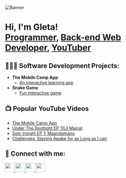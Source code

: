 ![Banner](https://github.com/Gleta-K/G.K/blob/main/EAT%20SLEEP%20GAME%20REPEAT%20(1).gif)
<h1>Hi, I'm Gleta! <br/><a href="https://github.com/Gleta-K">Programmer</a>, <a href="https://www.linkedin.com/in/gleta-kijogi/">Back-end Web Developer</a>, <a href="https://www.youtube.com/@CogniLeap">YouTuber</a></h1>

<h2>👩🏾‍💻 Software Development Projects:</h2>

- <b>The Mobile Camp App</b>
  - [An interactive learning app](https://youtu.be/OZed_8KeF9Q?si=BggBM3dWBiykpPMD)
- <b>Snake Game</b>
  - [Fun interactive game](https://github.com/Gleta-K/Snake-game)

<h2>📺 Popular YouTube Videos</h2>

- [The Mobile Camp App](https://youtu.be/OZed_8KeF9Q?si=BggBM3dWBiykpPMD)
- [Under The Spotlight EP 1(Lil Maina)](https://youtu.be/nwFJH0GqRS4?si=PDMjunkasfYy6O3w)
- [Solo Insight EP 1: Maandamano](https://youtu.be/4ktAeconWVQ?si=Rhkx--xPhVPr04bP)
- [Challenges: Staying Awake for as Long as I can](https://youtu.be/GnFJ1bssCpw?si=EmjhZdbW9kBHbbZo)

<h2> 🤳 Connect with me:</h2>

<a href="https://www.youtube.com/@CogniLeap">
  <img src="https://img.icons8.com/ios-glyphs/50/FFFFFF/youtube-play.png" width="30px" />
</a>
<a href="https://x.com/Gleta_K">
  <img src="https://img.icons8.com/ios-glyphs/50/FFFFFF/twitter.png" width="30px" />
</a>
<a href="https://www.linkedin.com/in/gleta-kijogi/">
  <img src="https://img.icons8.com/ios-glyphs/50/FFFFFF/linkedin.png" width="30px" />
</a>
<a href="https://www.instagram.com/gleta_k/">
  <img src="https://img.icons8.com/ios-glyphs/50/FFFFFF/instagram-new.png" width="30px" />
</a>




<!--
**Gleta-K/Gleta-K* is a ✨ _special_ ✨ repository because its `README.md` (this file) appears on your GitHub profile.

Here are some ideas to get you started:

- 🔭 I’m currently working on ...
- 🌱 I’m currently learning ...
- 👯 I’m looking to collaborate on ...
- 🤔 I’m looking for help with ...
- 💬 Ask me about ...
- 📫 How to reach me: ...
- 😄 Pronouns: ...
- ⚡ Fun fact: ...
-->
